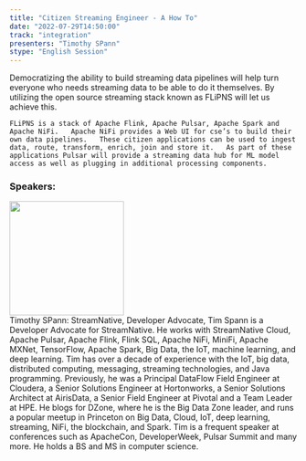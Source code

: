 ```yaml
---
title: "Citizen Streaming Engineer - A How To"
date: "2022-07-29T14:50:00"
track: "integration"
presenters: "Timothy SPann"
stype: "English Session"
---
```

Democratizing the ability to build streaming data pipelines will help turn everyone who needs streaming data to be able to do it themselves.   By utilizing the open source streaming stack known as FLiPNS will let us achieve this.

	FLiPNS is a stack of Apache Flink, Apache Pulsar, Apache Spark and Apache NiFi.   Apache NiFi provides a Web UI for cse’s to build their own data pipelines.   These citizen applications can be used to ingest data, route, transform, enrich, join and store it.   As part of these applications Pulsar will provide a streaming data hub for ML model access as well as plugging in additional processing components.
 ### Speakers: 
 <img src="images/speaker/1010.png" width="200" /><br>Timothy SPann: StreamNative, Developer Advocate, Tim Spann is a Developer Advocate for StreamNative. He works with StreamNative Cloud, Apache Pulsar, Apache Flink, Flink SQL, Apache NiFi, MiniFi, Apache MXNet, TensorFlow, Apache Spark, Big Data, the IoT, machine learning, and deep learning. Tim has over a decade of experience with the IoT, big data, distributed computing, messaging, streaming technologies, and Java programming. Previously, he was a Principal DataFlow Field Engineer at Cloudera, a Senior Solutions Engineer at Hortonworks, a Senior Solutions Architect at AirisData, a Senior Field Engineer at Pivotal and a Team Leader at HPE. He blogs for DZone, where he is the Big Data Zone leader, and runs a popular meetup in Princeton on Big Data, Cloud, IoT, deep learning, streaming, NiFi, the blockchain, and Spark. Tim is a frequent speaker at conferences such as ApacheCon, DeveloperWeek, Pulsar Summit and many more. He holds a BS and MS in computer science.

 